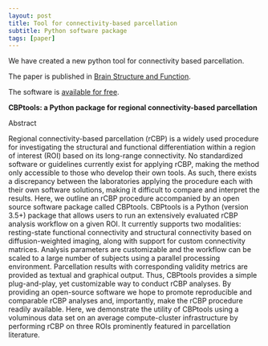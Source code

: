 ```yaml
---
layout: post
title: Tool for connectivity-based parcellation
subtitle: Python software package
tags: [paper]
---
```


We have created a new python tool for connectivity based parcellation. 

The paper is published in [Brain Structure and Function](https://link.springer.com/article/10.1007/s00429-020-02046-1).

The software is [available for free](https://github.com/inm7/cbptools).

**CBPtools: a Python package for regional connectivity-based parcellation**

Abstract

Regional connectivity-based parcellation (rCBP) is a widely used procedure for investigating the structural and functional differentiation within a region of interest (ROI) based on its long-range connectivity. No standardized software or guidelines currently exist for applying rCBP, making the method only accessible to those who develop their own tools. As such, there exists a discrepancy between the laboratories applying the procedure each with their own software solutions, making it difficult to compare and interpret the results. Here, we outline an rCBP procedure accompanied by an open source software package called CBPtools. CBPtools is a Python (version 3.5+) package that allows users to run an extensively evaluated rCBP analysis workflow on a given ROI. It currently supports two modalities: resting-state functional connectivity and structural connectivity based on diffusion-weighted imaging, along with support for custom connectivity matrices. Analysis parameters are customizable and the workflow can be scaled to a large number of subjects using a parallel processing environment. Parcellation results with corresponding validity metrics are provided as textual and graphical output. Thus, CBPtools provides a simple plug-and-play, yet customizable way to conduct rCBP analyses. By providing an open-source software we hope to promote reproducible and comparable rCBP analyses and, importantly, make the rCBP procedure readily available. Here, we demonstrate the utility of CBPtools using a voluminous data set on an average compute-cluster infrastructure by performing rCBP on three ROIs prominently featured in parcellation literature.

